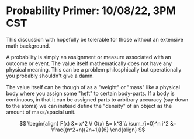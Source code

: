 # Probability Primer: 10/08/22, 3PM CST

This discussion with hopefully be tolerable for those without an extensive math background.

A probability is simply an assignment or measure associated with an outcome or event. The value itself mathematically does not have any physical meaning. This can be a problem philosphically but operationally you probably shouldn't give a damn.

The value itself can be though of as a "weight" or "mass" like a physical body where you assign some "heft" to certain body-parts. If a body is continuous, in that it can be assigned parts to arbitrary accuracy (say down to the atoms) we can instead define the "density" of an object as the amount of mass/spacial unit.

$$
\begin{align}
  F(x) &= x^2 \\
  G(x) &= k^3 \\
  \sum_{i=0}^n i^2 &= \frac{(n^2+n)(2n+1)}{6}
\end{align}
$$


